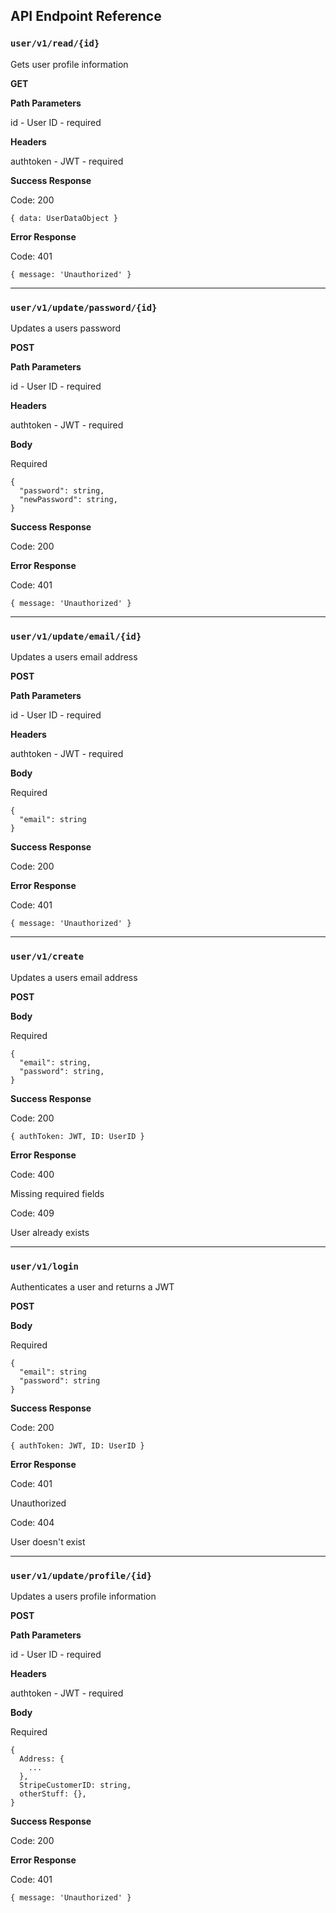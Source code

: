 ## API Endpoint Reference

### `user/v1/read/{id}`

Gets user profile information

**GET**


**Path Parameters**

id - User ID - required

**Headers**

authtoken - JWT - required

**Success Response**

Code: 200

`{ data: UserDataObject }`


**Error Response**

Code: 401

`{ message: 'Unauthorized' }`

---

### `user/v1/update/password/{id}`

Updates a users password

**POST**


**Path Parameters**

id - User ID - required

**Headers**

authtoken - JWT - required

**Body**

Required

```
{
  "password": string,
  "newPassword": string,
}
```

**Success Response**

Code: 200

**Error Response**

Code: 401

`{ message: 'Unauthorized' }`

---

### `user/v1/update/email/{id}`

Updates a users email address

**POST**


**Path Parameters**

id - User ID - required

**Headers**

authtoken - JWT - required

**Body**

Required

```
{
  "email": string
}
```

**Success Response**

Code: 200

**Error Response**

Code: 401

`{ message: 'Unauthorized' }`

---

### `user/v1/create`

Updates a users email address

**POST**

**Body**

Required

```
{
  "email": string,
  "password": string,
}
```

**Success Response**

Code: 200

`{ authToken: JWT, ID: UserID }`

**Error Response**

Code: 400

Missing required fields

Code: 409

User already exists

---

### `user/v1/login`

Authenticates a user and returns a JWT

**POST**

**Body**

Required

```
{
  "email": string
  "password": string
}
```

**Success Response**

Code: 200

`{ authToken: JWT, ID: UserID }`

**Error Response**

Code: 401

Unauthorized

Code: 404

User doesn't exist

---

### `user/v1/update/profile/{id}`

Updates a users profile information

**POST**


**Path Parameters**

id - User ID - required

**Headers**

authtoken - JWT - required

**Body**

Required

```
{
  Address: {
    ...
  },
  StripeCustomerID: string,
  otherStuff: {},
}
```

**Success Response**

Code: 200

**Error Response**

Code: 401

`{ message: 'Unauthorized' }`
